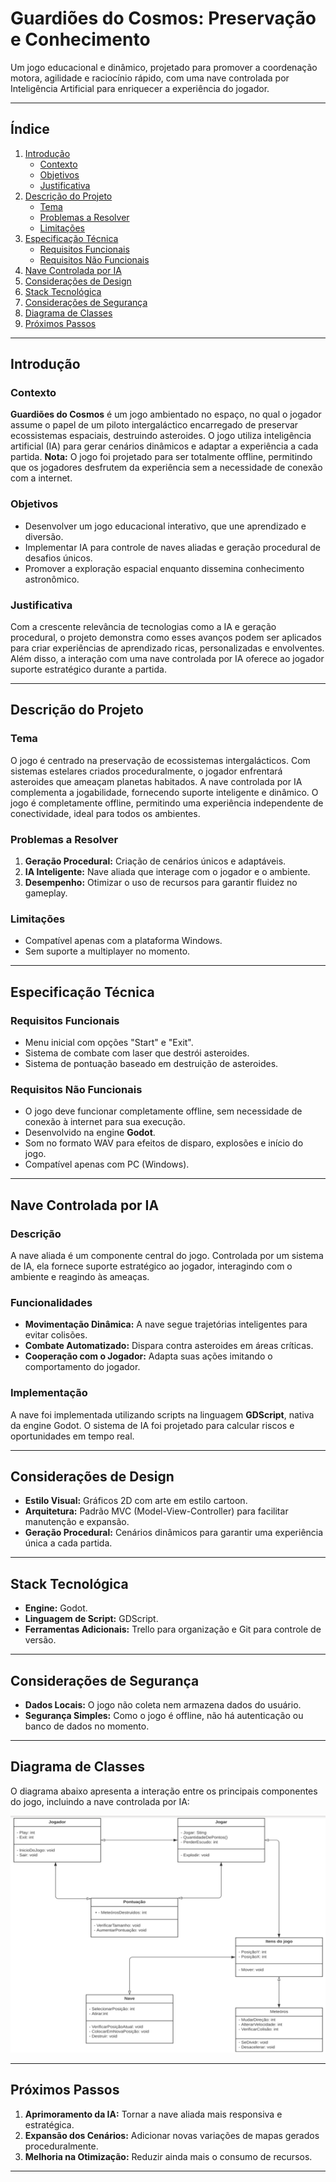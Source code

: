 # **Guardiões do Cosmos: Preservação e Conhecimento**

Um jogo educacional e dinâmico, projetado para promover a coordenação motora, agilidade e raciocínio rápido, com uma nave controlada por Inteligência Artificial para enriquecer a experiência do jogador.

---

## **Índice**

1. [Introdução](#introdução)
   - [Contexto](#contexto)
   - [Objetivos](#objetivos)
   - [Justificativa](#justificativa)
2. [Descrição do Projeto](#descrição-do-projeto)
   - [Tema](#tema)
   - [Problemas a Resolver](#problemas-a-resolver)
   - [Limitações](#limitações)
3. [Especificação Técnica](#especificação-técnica)
   - [Requisitos Funcionais](#requisitos-funcionais)
   - [Requisitos Não Funcionais](#requisitos-não-funcionais)
4. [Nave Controlada por IA](#nave-controlada-por-ia)
5. [Considerações de Design](#considerações-de-design)
6. [Stack Tecnológica](#stack-tecnológica)
7. [Considerações de Segurança](#considerações-de-segurança)
8. [Diagrama de Classes](#diagrama-de-classes)
9. [Próximos Passos](#próximos-passos)

---

## **Introdução**

### **Contexto**

**Guardiões do Cosmos** é um jogo ambientado no espaço, no qual o jogador assume o papel de um piloto intergaláctico encarregado de preservar ecossistemas espaciais, destruindo asteroides. O jogo utiliza inteligência artificial (IA) para gerar cenários dinâmicos e adaptar a experiência a cada partida.
**Nota:** O jogo foi projetado para ser totalmente offline, permitindo que os jogadores desfrutem da experiência sem a necessidade de conexão com a internet.

### **Objetivos**

- Desenvolver um jogo educacional interativo, que une aprendizado e diversão.
- Implementar IA para controle de naves aliadas e geração procedural de desafios únicos.
- Promover a exploração espacial enquanto dissemina conhecimento astronômico.

### **Justificativa**

Com a crescente relevância de tecnologias como a IA e geração procedural, o projeto demonstra como esses avanços podem ser aplicados para criar experiências de aprendizado ricas, personalizadas e envolventes. Além disso, a interação com uma nave controlada por IA oferece ao jogador suporte estratégico durante a partida.

---

## **Descrição do Projeto**

### **Tema**

O jogo é centrado na preservação de ecossistemas intergalácticos. Com sistemas estelares criados proceduralmente, o jogador enfrentará asteroides que ameaçam planetas habitados. A nave controlada por IA complementa a jogabilidade, fornecendo suporte inteligente e dinâmico.
O jogo é completamente offline, permitindo uma experiência independente de conectividade, ideal para todos os ambientes.


### **Problemas a Resolver**

1. **Geração Procedural:** Criação de cenários únicos e adaptáveis.
2. **IA Inteligente:** Nave aliada que interage com o jogador e o ambiente.
3. **Desempenho:** Otimizar o uso de recursos para garantir fluidez no gameplay.

### **Limitações**

- Compatível apenas com a plataforma Windows.
- Sem suporte a multiplayer no momento.

---

## **Especificação Técnica**

### **Requisitos Funcionais**

- Menu inicial com opções "Start" e "Exit".
- Sistema de combate com laser que destrói asteroides.
- Sistema de pontuação baseado em destruição de asteroides.

### **Requisitos Não Funcionais**

- O jogo deve funcionar completamente offline, sem necessidade de conexão à internet para sua execução.
- Desenvolvido na engine **Godot**.
- Som no formato WAV para efeitos de disparo, explosões e início do jogo.
- Compatível apenas com PC (Windows).

---

## **Nave Controlada por IA**

### **Descrição**
A nave aliada é um componente central do jogo. Controlada por um sistema de IA, ela fornece suporte estratégico ao jogador, interagindo com o ambiente e reagindo às ameaças.

### **Funcionalidades**
- **Movimentação Dinâmica:** A nave segue trajetórias inteligentes para evitar colisões.
- **Combate Automatizado:** Dispara contra asteroides em áreas críticas.
- **Cooperação com o Jogador:** Adapta suas ações imitando o comportamento do jogador.

### **Implementação**
A nave foi implementada utilizando scripts na linguagem **GDScript**, nativa da engine Godot. O sistema de IA foi projetado para calcular riscos e oportunidades em tempo real.

---

## **Considerações de Design**

- **Estilo Visual:** Gráficos 2D com arte em estilo cartoon.
- **Arquitetura:** Padrão MVC (Model-View-Controller) para facilitar manutenção e expansão.
- **Geração Procedural:** Cenários dinâmicos para garantir uma experiência única a cada partida.

---

## **Stack Tecnológica**

- **Engine:** Godot.
- **Linguagem de Script:** GDScript.
- **Ferramentas Adicionais:** Trello para organização e Git para controle de versão.

---

## **Considerações de Segurança**

- **Dados Locais:** O jogo não coleta nem armazena dados do usuário.
- **Segurança Simples:** Como o jogo é offline, não há autenticação ou banco de dados no momento.

---

## **Diagrama de Classes**

O diagrama abaixo apresenta a interação entre os principais componentes do jogo, incluindo a nave controlada por IA:

![Diagrama de Classes](Diagrama)

---

## **Próximos Passos**

1. **Aprimoramento da IA:** Tornar a nave aliada mais responsiva e estratégica.
2. **Expansão dos Cenários:** Adicionar novas variações de mapas gerados proceduralmente.
3. **Melhoria na Otimização:** Reduzir ainda mais o consumo de recursos.

---
